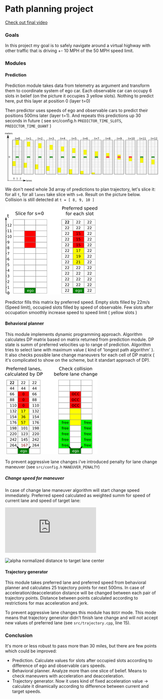 # Path planning project
[Check out final video](https://www.youtube.com/watch?v=-EomKbKOcb4)

[//]: # (Image References)

[prediction1]: ./images/predictor_001.png
[prediction2]: ./images/predictor_002.png
[prediction3]: ./images/predictor_003.png
[behavior]: ./images/behavior_004.png

### Goals
In this project my goal is to safely navigate around a virtual highway with other traffic that is driving +- 10 MPH of the 50 MPH speed limit.

### Modules
#### Prediction
Prediction module takes data from telemetry as argument and transform them to coordinate system of ego car. Each observable car can occupy 6 slots in belief (on the picture it occupies 3 yellow slots). Nothing to predict here, put this layer at position 0 (layer t=0)

Then predictor uses speeds of ego and observable cars to predict their positions 500ms later (layer t=1). And repeats this predictions up 30 seconds in future ( see src/config.h ```PREDICTOR_TIME_SLOTS```, ```PREDICTOR_TIME_QUANT``` )

![alt text][prediction1]

We don't need whole 3d array of predictions to plan trajectory, let's slice it: for all ```t```, for all ```lanes``` take slice with ```s=0```. Result on the picture below. Collision is still detected at ``` t = [ 8, 9, 10 ] ```

![alt text][prediction3]

Predictor fills this matrix by preferred speed. Empty slots filled by 22m/s (Speed limit), occupied slots filled by speed of observable. Few slots after occupation smoothly increase speed to speed limit ( yellow slots )

#### Behavioral planner
This module implements dynamic programming approach. Algorithm calculates DP matrix based on matrix returned from prediction module. DP state is summ of preferred velocities up to range of prediction. Algorithm tries to select lane with maximum value ( kind of 'longest path algorithm' ). It also checks possible lane change maneuvers for each cell of DP matrix ( it's complicated to show on the scheme, but it standart approach of DP).

![alt text][behavior]

To prevent aggressive lane changes i've introduced penalty for lane change maneuver (see ```src/config.h``` ```MANEUVER_PENALTY```)

##### Change speed for maneuver
In case of change lane maneuver algorithm will start change speed immediately. Preferred speed calculated as weighted summ for speed of current lane and speed of target lane:

![Weighted summ](https://latex.codecogs.com/gif.latex?v%20%3D%20%5Calpha%20%5Ccdot%20v_%7Bcurrent%7D%20&plus;%20%281%20-%20%5Calpha%29%20%5Ccdot%20v_%7Btarget%7D)

![alpha](https://latex.codecogs.com/png.latex?\alpha&space;-) normalized distance to target lane center


#### Trajectory generator
This module takes preferred lane and preferred speed from behavioral planner and calculates 25 trajectory points for next 500ms. In case of acceleration/deacceleration distance will be changed between each pair of trajectory points. Distance between points calculated according to restrictions for max acceleration and jerk.

To prevent aggressive lane changes this module has `BUSY` mode. This mode means that trajectory generator didn't finish lane change and will not accept new values of preferred lane (see ```src/trajectory.cpp```, line 15).

### Conclusion
It's more or less robust to pass more than 30 miles, but there are few points which could be improved:
- Prediction. Calculate values for slots after occupied slots according to difference of ego and observable cars speeds.
- Behavioral planner. Analyze more than one slice of belief. Means to check maneuvers with acceleration and deacceleration.
- Trajectory generator. Now it uses kind of fixed acceleration value -> calculate it dinamically according to difference between current and target speeds.
